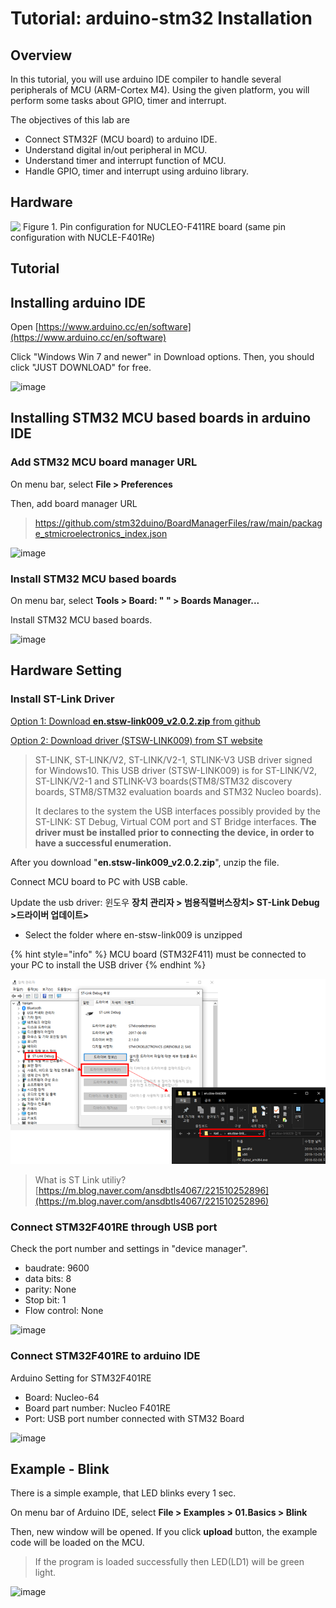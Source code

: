 # Tutorial: arduino-stm32  Installation





## Overview

In this tutorial, you will use arduino IDE compiler to handle several peripherals of MCU (ARM-Cortex M4). Using the given platform, you will perform some tasks about GPIO, timer and interrupt.

The objectives of this lab are

* Connect STM32F (MCU board) to arduino IDE.
* Understand digital in/out peripheral in MCU.
* Understand timer and interrupt function of MCU.
* Handle GPIO, timer and interrupt using arduino library.



## Hardware

![ ​ Figure 1. Pin configuration for NUCLEO-F411RE board (same pin configuration with NUCLE-F401Re)](https://user-images.githubusercontent.com/79825525/129155781-83639c1d-bb1f-4cc9-b3d5-3a080426d382.jpg)



## Tutorial

## Installing arduino IDE

Open [https://www.arduino.cc/en/software](https://www.arduino.cc/en/software)

Click "Windows Win 7 and newer" in Download options. Then, you should click "JUST DOWNLOAD" for free.

![image](https://user-images.githubusercontent.com/91526930/186331900-ee06a945-723a-4210-8dc9-dd6079d16288.png)



## Installing STM32 MCU based boards in arduino IDE

### Add STM32 MCU board manager URL

On menu bar, select  **File > Preferences**

Then, add board manager URL 
>https://github.com/stm32duino/BoardManagerFiles/raw/main/package_stmicroelectronics_index.json


![image](https://user-images.githubusercontent.com/91526930/186333899-c7f1ee61-c4a3-42b3-898c-0108ae1c3b0e.png)

### Install STM32 MCU based boards

On menu bar, select **Tools > Board: " " > Boards Manager...**

Install STM32 MCU based boards.

![image](https://user-images.githubusercontent.com/91526930/186336101-53603bcc-e7d2-4fd4-8c86-078f703154e4.png)



## **Hardware Setting**


### Install ST-Link Driver

[Option 1: Download **en.stsw-link009\_v2.0.2.zip** from github](https://github.com/ykkimhgu/EC-student/blob/main/en.stsw-link009_v2.0.2.zip)

[Option 2: Download driver (STSW-LINK009) from ST website](https://www.st.com/en/development-tools/stsw-link009.html)

> ST-LINK, ST-LINK/V2, ST-LINK/V2-1, STLINK-V3 USB driver signed for Windows10. This USB driver (STSW-LINK009) is for ST-LINK/V2, ST-LINK/V2-1 and STLINK-V3 boards(STM8/STM32 discovery boards, STM8/STM32 evaluation boards and STM32 Nucleo boards).
>
> It declares to the system the USB interfaces possibly provided by the ST-LINK: ST Debug, Virtual COM port and ST Bridge interfaces. **The driver must be installed prior to connecting the device, in order to have a successful enumeration.**

After you download "**en.stsw-link009\_v2.0.2.zip**", unzip the file.





Connect MCU board to PC with USB cable.

Update the usb driver:   윈도우 **장치 관리자 > 범용직렬버스장치> ST-Link Debug >드라이버 업데이트>**
* Select the folder where en-stsw-link009 is unzipped 



{% hint style="info" %}
MCU board (STM32F411) must be connected to your PC to install the USB driver
{% endhint %}

![](<../../.gitbook/assets/image (3).png>)

> What is ST Link utiliy? [https://m.blog.naver.com/ansdbtls4067/221510252896](https://m.blog.naver.com/ansdbtls4067/221510252896)



### Connect STM32F401RE through USB port

Check the port number and settings in "device manager".
 - baudrate: 9600
 - data bits: 8
 - parity: None
 - Stop bit: 1
 - Flow control: None

![image](https://user-images.githubusercontent.com/91526930/186338119-272e8119-cfc5-411e-bce7-7118e94aea96.png)



### Connect STM32F401RE to arduino IDE

Arduino Setting for STM32F401RE
- Board: Nucleo-64
- Board part number: Nucleo F401RE
- Port: USB port number connected with STM32 Board

![image](https://user-images.githubusercontent.com/91526930/186340825-658a6bba-8c2a-43ea-aaae-3124205f33b5.png)



## Example - Blink

There is a simple example, that LED blinks every 1 sec.

On menu bar of Arduino IDE,  select **File > Examples > 01.Basics > Blink**

Then, new window will be opened. If you click **upload** button, the example code will be loaded on the MCU.

> If the program is loaded successfully then LED(LD1) will be green light.

![image](https://user-images.githubusercontent.com/91526930/186355557-1e9e137b-03f1-4c8b-8b87-05a4d1c87077.png)


